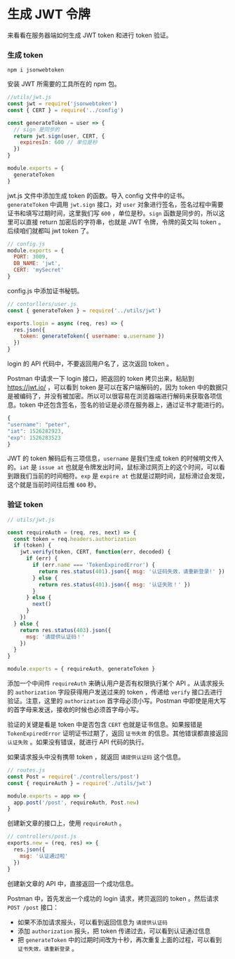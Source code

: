 # 生成 JWT 令牌

来看看在服务器端如何生成 JWT token 和进行 token 验证。

### 生成 token

```
npm i jsonwebtoken
```

安装 JWT 所需要的工具所在的 npm 包。

```js
//utils/jwt.js
const jwt = require('jsonwebtoken')
const { CERT } = require('../config')

const generateToken = user => {
  // sign 是同步的
  return jwt.sign(user, CERT, {
    expiresIn: 600 // 单位是秒
  })
}

module.exports = {
  generateToken
}
```

jwt.js 文件中添加生成 token 的函数。导入 config 文件中的证书。`generateToken` 中调用 `jwt.sign` 接口，对 `user` 对象进行签名，签名过程中需要证书和填写过期时间，这里我们写 `600` ，单位是秒。`sign` 函数是同步的，所以这里可以直接 return 加密后的字符串，也就是 JWT 令牌，令牌的英文叫 token 。后续咱们就都叫 jwt token 了。

```js
// config.js
module.exports = {
  PORT: 3009,
  DB_NAME: 'jwt',
  CERT: 'mySecret'
}
```

config.js 中添加证书秘钥。

```js
// contorllers/user.js
const { generateToken } = require('../utils/jwt')

exports.login = async (req, res) => {
  res.json({
    token: generateToken({ username: u.username })
  })
}
```

login 的 API 代码中，不要返回用户名了，这次返回 token 。

Postman 中请求一下 login 接口，把返回的 token 拷贝出来，粘贴到 https://jwt.io/ ，可以看到 token 是可以在客户端解码的，因为 token 中的数据只是被编码了，并没有被加密。所以可以很容易在浏览器端进行解码来获取各项信息。token 中还包含签名，签名的验证是必须在服务器上，通过证书才能进行的。

```js
{
"username": "peter",
"iat": 1526282923,
"exp": 1526283523
}
```

JWT 的 token 解码后有三项信息，`username` 是我们生成 token 的时候明文传入的。`iat` 是 `issue at` 也就是令牌发出时间，鼠标滑过网页上的这个时间，可以看到跟我们当前的时间相符。`exp` 是 `expire at` 也就是过期时间，鼠标滑过会发现，这个就是当前时间往后推 `600` 秒。

### 验证 token

```js
// utils/jwt.js

const requireAuth = (req, res, next) => {
  const token = req.headers.authorization
  if (token) {
    jwt.verify(token, CERT, function(err, decoded) {
      if (err) {
        if (err.name === 'TokenExpiredError') {
          return res.status(401).json({ msg: '认证码失效，请重新登录!' })
        } else {
          return res.status(401).json({ msg: '认证失败！' })
        }
      } else {
        next()
      }
    })
  } else {
    return res.status(403).json({
      msg: '请提供认证码！'
    })
  }
}

module.exports = { requireAuth, generateToken }
```

添加一个中间件 `requireAuth` 来确认用户是否有权限执行某个 API 。从请求报头的 `authorization` 字段获得用户发送过来的 token ，传递给 `verify` 接口去进行验证。注意，这里的 `authorization` 首字母必须小写。Postman 中即使是用大写的首字母来发送，接收的时候也必须首字母小写。

验证的关键是看是 token 中是否包含 `CERT` 也就是证书信息。如果报错是 `TokenExpiredError` 证明证书过期了，返回 `证书失效` 的信息。其他错误都直接返回 `认证失败` 。如果没有错误，就进行 API 代码的执行。

如果请求报头中没有携带 token ，就返回 `请提供认证码` 这个信息。

```js
// routes.js
const Post = require('./controllers/post')
const { requireAuth } = require('./utils/jwt')

module.exports = app => {
  app.post('/post', requireAuth, Post.new)
}
```

创建新文章的接口上，使用 `requireAuth` 。

```js
// controllers/post.js
exports.new = (req, res) => {
  res.json({
    msg: '认证通过啦'
  })
}
```

创建新文章的 API 中，直接返回一个成功信息。

Postman 中，首先发出一个成功的 login 请求，拷贝返回的 token 。然后请求 `POST /post` 接口：

* 如果不添加请求报头，可以看到返回信息为 `请提供认证码`
* 添加 `authorization` 报头，把 token 传递过去，可以看到认证通过信息
* 把 `generateToken` 中的过期时间改为十秒，再次重复上面的过程，可以看到 `证书失效，请重新登录` 。
